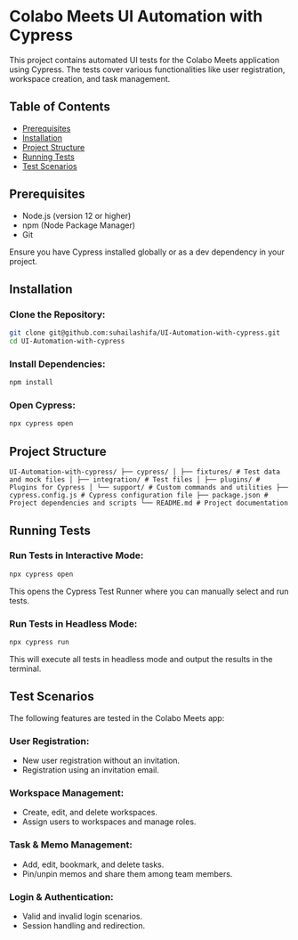 # Colabo Meets UI Automation with Cypress

This project contains automated UI tests for the Colabo Meets application using Cypress. The tests cover various functionalities like user registration, workspace creation, and task management.

## Table of Contents

- [Prerequisites](#prerequisites)
- [Installation](#installation)
- [Project Structure](#project-structure)
- [Running Tests](#running-tests)
- [Test Scenarios](#test-scenarios)

## Prerequisites

- Node.js (version 12 or higher)
- npm (Node Package Manager)
- Git

Ensure you have Cypress installed globally or as a dev dependency in your project.

## Installation

### Clone the Repository:

```bash
git clone git@github.com:suhailashifa/UI-Automation-with-cypress.git
cd UI-Automation-with-cypress
```
### Install Dependencies:

```bash
npm install
```
### Open Cypress:

```bash
npx cypress open
```

## Project Structure
```
UI-Automation-with-cypress/ ├── cypress/ │ ├── fixtures/ # Test data and mock files │ ├── integration/ # Test files │ ├── plugins/ # Plugins for Cypress │ └── support/ # Custom commands and utilities ├── cypress.config.js # Cypress configuration file ├── package.json # Project dependencies and scripts └── README.md # Project documentation
```
## Running Tests

### Run Tests in Interactive Mode:

```bash
npx cypress open
```
This opens the Cypress Test Runner where you can manually select and run tests.

### Run Tests in Headless Mode:
```bash
npx cypress run
```
This will execute all tests in headless mode and output the results in the terminal.

## Test Scenarios

The following features are tested in the Colabo Meets app:

### User Registration:
- New user registration without an invitation.
- Registration using an invitation email.

### Workspace Management:
- Create, edit, and delete workspaces.
- Assign users to workspaces and manage roles.

### Task & Memo Management:
- Add, edit, bookmark, and delete tasks.
- Pin/unpin memos and share them among team members.

### Login & Authentication:
- Valid and invalid login scenarios.
- Session handling and redirection.
